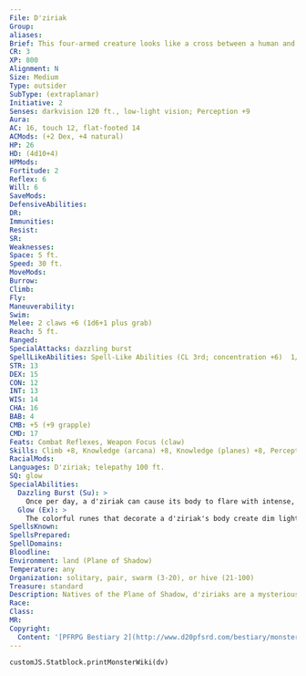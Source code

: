 ```yaml
---
File: D'ziriak
Group: 
aliases: 
Brief: This four-armed creature looks like a cross between a human and a black and ochre termite. Its body and arms display glowing runes.
CR: 3
XP: 800
Alignment: N
Size: Medium
Type: outsider
SubType: (extraplanar)
Initiative: 2
Senses: darkvision 120 ft., low-light vision; Perception +9
Aura: 
AC: 16, touch 12, flat-footed 14
ACMods: (+2 Dex, +4 natural)
HP: 26
HD: (4d10+4)
HPMods: 
Fortitude: 2
Reflex: 6
Will: 6
SaveMods: 
DefensiveAbilities: 
DR: 
Immunities: 
Resist: 
SR: 
Weaknesses: 
Space: 5 ft.
Speed: 30 ft.
MoveMods: 
Burrow: 
Climb: 
Fly: 
Maneuverability: 
Swim: 
Melee: 2 claws +6 (1d6+1 plus grab)
Reach: 5 ft.
Ranged: 
SpecialAttacks: dazzling burst
SpellLikeAbilities: Spell-Like Abilities (CL 3rd; concentration +6)  1/day-plane shift (self only, to Plane of Shadow only)
STR: 13
DEX: 15
CON: 12
INT: 13
WIS: 14
CHA: 16
BAB: 4
CMB: +5 (+9 grapple)
CMD: 17
Feats: Combat Reflexes, Weapon Focus (claw)
Skills: Climb +8, Knowledge (arcana) +8, Knowledge (planes) +8, Perception +9, Sense Motive +9, Stealth +9, Survival +7, Use Magic Device +8
RacialMods: 
Languages: D'ziriak; telepathy 100 ft.
SQ: glow
SpecialAbilities:
  Dazzling Burst (Su): >
    Once per day, a d'ziriak can cause its body to flare with intense, colorful light as a swift action. Non-d'ziriaks within a 20-foot radius must make a DC 13 Fortitude save or be dazzled for 1 minute. After using this ability, the d'ziriak's brilliant glow is extinguished for 24 hours. This ability is a light effect, and creatures that cannot see are immune to it. The save DC is Constitution-based.
  Glow (Ex): >
    The colorful runes that decorate a d'ziriak's body create dim light in a 20- foot radius from its body.
SpellsKnown: 
SpellsPrepared: 
SpellDomains: 
Bloodline: 
Environment: land (Plane of Shadow)
Temperature: any
Organization: solitary, pair, swarm (3-20), or hive (21-100)
Treasure: standard
Description: Natives of the Plane of Shadow, d'ziriaks are a mysterious race of human-sized insectoids. From their partially buried hive cities rise spires and steeples adorned with alchemical fire and illusory flame, dim beacons of sanctuary in the foreboding twilight. The d'ziriaks remain staunchly neutral in most affairs, and are typically happy to converse with travelers via their eerie telepathy (their own language of buzzes and chitters is an obscure one known by few outside their race), but their unknown, obscure goals lead most others to regard this race with caution.  The average d'ziriak is 7 feet tall and has four arms, two legs, a termite-like abdomen, and a mandibled visage somewhere between that of insect and human. Two of its arms are large and possess sharp claws, while the other two are relatively small and used for fine manipulations, not combat.  Strangely for a race native to the realm of shadows, the d'ziriaks have a colorful collection of runic shapes, almost like glowing tattoos, upon their chitinous flesh. These runes help to denote what role in d'ziriak society each of these beings serves.
Race: 
Class: 
MR: 
Copyright:
  Content: '[PFRPG Bestiary 2](http://www.d20pfsrd.com/bestiary/monster-listings/outsiders/d-ziriak)'
---
```

```dataviewjs
customJS.Statblock.printMonsterWiki(dv)
```
